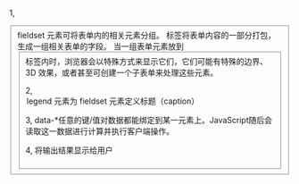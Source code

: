 1, <fieldset> fieldset 元素可将表单内的相关元素分组。
           标签将表单内容的一部分打包，生成一组相关表单的字段。
当一组表单元素放到 <fieldset> 标签内时，浏览器会以特殊方式来显示它们，它们可能有特殊的边界、3D 效果，或者甚至可创建一个子表单来处理这些元素。

2, <legend> legend 元素为 fieldset 元素定义标题（caption）

3, data-*任意的键/值对数据都能绑定到某一元素上。JavaScript随后会读取这一数据进行计算并执行客户端操作。

4, <output> 将输出结果显示给用户